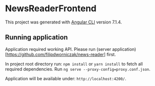 # NewsReaderFrontend

This project was generated with [Angular CLI](https://github.com/angular/angular-cli) version 7.1.4.

## Running application

Application required working API. Please run (server application)[https://github.com/filipdworniczak/news-reader] first.

In project root directory run: `npm install` or `yarn install` to fetch all required dependencies.
Run `ng serve --proxy-config=proxy.conf.json`.

Application will be available under: `http://localhost:4200/`.
